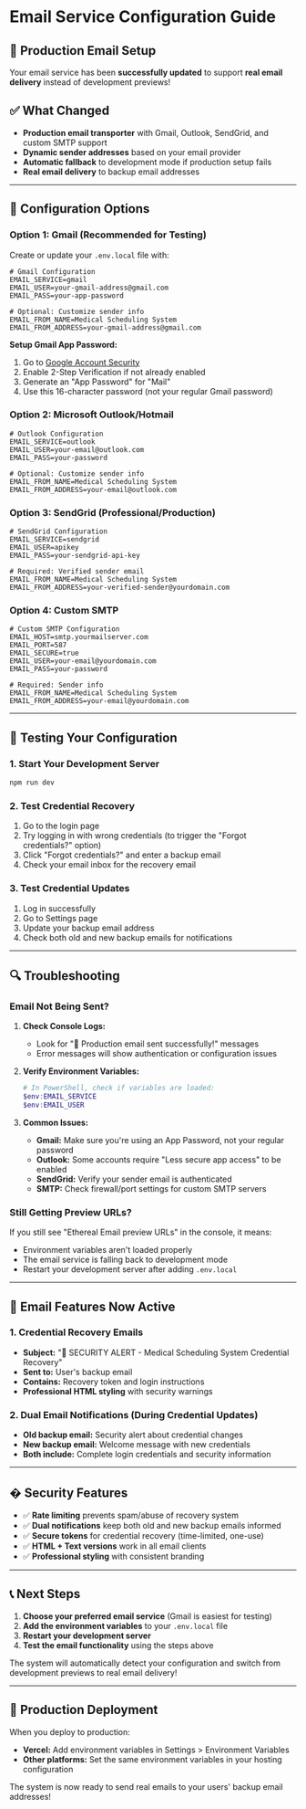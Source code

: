 # Email Service Configuration Guide

## 🚀 Production Email Setup

Your email service has been **successfully updated** to support **real email delivery** instead of development previews!

## ✅ What Changed

- **Production email transporter** with Gmail, Outlook, SendGrid, and custom SMTP support
- **Dynamic sender addresses** based on your email provider
- **Automatic fallback** to development mode if production setup fails
- **Real email delivery** to backup email addresses

---

## 🔧 Configuration Options

### Option 1: Gmail (Recommended for Testing)

Create or update your `.env.local` file with:

```env
# Gmail Configuration
EMAIL_SERVICE=gmail
EMAIL_USER=your-gmail-address@gmail.com
EMAIL_PASS=your-app-password

# Optional: Customize sender info
EMAIL_FROM_NAME=Medical Scheduling System
EMAIL_FROM_ADDRESS=your-gmail-address@gmail.com
```

**Setup Gmail App Password:**
1. Go to [Google Account Security](https://myaccount.google.com/security)
2. Enable 2-Step Verification if not already enabled
3. Generate an "App Password" for "Mail"
4. Use this 16-character password (not your regular Gmail password)

### Option 2: Microsoft Outlook/Hotmail

```env
# Outlook Configuration
EMAIL_SERVICE=outlook
EMAIL_USER=your-email@outlook.com
EMAIL_PASS=your-password

# Optional: Customize sender info
EMAIL_FROM_NAME=Medical Scheduling System
EMAIL_FROM_ADDRESS=your-email@outlook.com
```

### Option 3: SendGrid (Professional/Production)

```env
# SendGrid Configuration
EMAIL_SERVICE=sendgrid
EMAIL_USER=apikey
EMAIL_PASS=your-sendgrid-api-key

# Required: Verified sender email
EMAIL_FROM_NAME=Medical Scheduling System
EMAIL_FROM_ADDRESS=your-verified-sender@yourdomain.com
```

### Option 4: Custom SMTP

```env
# Custom SMTP Configuration
EMAIL_HOST=smtp.yourmailserver.com
EMAIL_PORT=587
EMAIL_SECURE=true
EMAIL_USER=your-email@yourdomain.com
EMAIL_PASS=your-password

# Required: Sender info
EMAIL_FROM_NAME=Medical Scheduling System
EMAIL_FROM_ADDRESS=your-email@yourdomain.com
```

---

## 🧪 Testing Your Configuration

### 1. Start Your Development Server
```powershell
npm run dev
```

### 2. Test Credential Recovery
1. Go to the login page
2. Try logging in with wrong credentials (to trigger the "Forgot credentials?" option)
3. Click "Forgot credentials?" and enter a backup email
4. Check your email inbox for the recovery email

### 3. Test Credential Updates
1. Log in successfully
2. Go to Settings page
3. Update your backup email address
4. Check both old and new backup emails for notifications

---

## 🔍 Troubleshooting

### Email Not Being Sent?

1. **Check Console Logs:**
   - Look for "📧 Production email sent successfully!" messages
   - Error messages will show authentication or configuration issues

2. **Verify Environment Variables:**
   ```powershell
   # In PowerShell, check if variables are loaded:
   $env:EMAIL_SERVICE
   $env:EMAIL_USER
   ```

3. **Common Issues:**
   - **Gmail:** Make sure you're using an App Password, not your regular password
   - **Outlook:** Some accounts require "Less secure app access" to be enabled
   - **SendGrid:** Verify your sender email is authenticated
   - **SMTP:** Check firewall/port settings for custom SMTP servers

### Still Getting Preview URLs?

If you still see "Ethereal Email preview URLs" in the console, it means:
- Environment variables aren't loaded properly
- The email service is falling back to development mode
- Restart your development server after adding `.env.local`

---

## 📧 Email Features Now Active

### 1. Credential Recovery Emails
- **Subject:** "🔐 SECURITY ALERT - Medical Scheduling System Credential Recovery"
- **Sent to:** User's backup email
- **Contains:** Recovery token and login instructions
- **Professional HTML styling** with security warnings

### 2. Dual Email Notifications (During Credential Updates)
- **Old backup email:** Security alert about credential changes
- **New backup email:** Welcome message with new credentials
- **Both include:** Complete login credentials and security information

---

## � Security Features

- ✅ **Rate limiting** prevents spam/abuse of recovery system
- ✅ **Dual notifications** keep both old and new backup emails informed
- ✅ **Secure tokens** for credential recovery (time-limited, one-use)
- ✅ **HTML + Text versions** work in all email clients
- ✅ **Professional styling** with consistent branding

---

## 📞 Next Steps

1. **Choose your preferred email service** (Gmail is easiest for testing)
2. **Add the environment variables** to your `.env.local` file
3. **Restart your development server**
4. **Test the email functionality** using the steps above

The system will automatically detect your configuration and switch from development previews to real email delivery!

---

## 🚀 Production Deployment

When you deploy to production:
- **Vercel:** Add environment variables in Settings > Environment Variables
- **Other platforms:** Set the same environment variables in your hosting configuration

The system is now ready to send real emails to your users' backup email addresses!